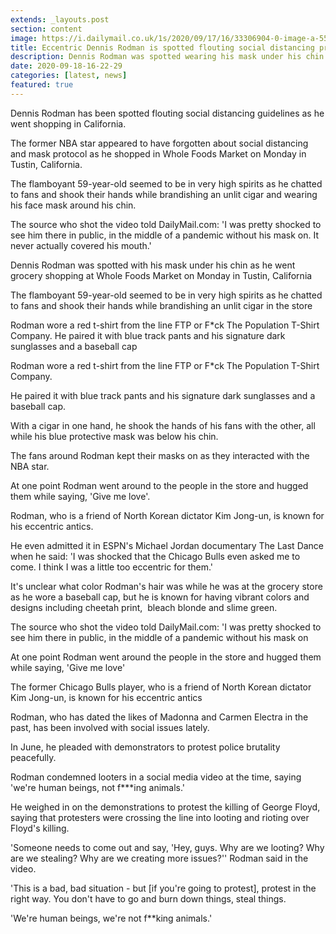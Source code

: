 ```yaml
---
extends: _layouts.post
section: content
image: https://i.dailymail.co.uk/1s/2020/09/17/16/33306904-0-image-a-55_1600357326993.jpg 
title: Eccentric Dennis Rodman is spotted flouting social distancing protocols in grocery store 
description: Dennis Rodman was spotted wearing his mask under his chin as he went grocery shopping at Whole Foods Market on Monday in Tustin, California. 
date: 2020-09-18-16-22-29 
categories: [latest, news] 
featured: true 
--- 
```

Dennis Rodman has been spotted flouting social distancing guidelines as he went shopping in California. 

The former NBA star appeared to have forgotten about social distancing and mask protocol as he shopped in Whole Foods Market on Monday in Tustin, California. 

The flamboyant 59-year-old seemed to be in very high spirits as he chatted to fans and shook their hands while brandishing an unlit cigar and wearing his face mask around his chin. 

The source who shot the video told DailyMail.com: 'I was pretty shocked to see him there in public, in the middle of a pandemic without his mask on. It never actually covered his mouth.' 

Dennis Rodman was spotted with his mask under his chin as he went grocery shopping at Whole Foods Market on Monday in Tustin, California

The flamboyant 59-year-old seemed to be in very high spirits as he chatted to fans and shook their hands while brandishing an unlit cigar in the store

Rodman wore a red t-shirt from the line FTP or F*ck The Population T-Shirt Company. He paired it with blue track pants and his signature dark sunglasses and a baseball cap

Rodman wore a red t-shirt from the line FTP or F*ck The Population T-Shirt Company. 

He paired it with blue track pants and his signature dark sunglasses and a baseball cap. 

With a cigar in one hand, he shook the hands of his fans with the other, all while his blue protective mask was below his chin. 

The fans around Rodman kept their masks on as they interacted with the NBA star. 

At one point Rodman went around to the people in the store and hugged them while saying, 'Give me love'.  

Rodman, who is a friend of North Korean dictator Kim Jong-un, is known for his eccentric antics. 

He even admitted it in ESPN's Michael Jordan documentary The Last Dance when he said: 'I was shocked that the Chicago Bulls even asked me to come. I think I was a little too eccentric for them.'

It's unclear what color Rodman's hair was while he was at the grocery store as he wore a baseball cap, but he is known for having vibrant colors and designs including cheetah print,  bleach blonde and slime green. 

The source who shot the video told DailyMail.com: 'I was pretty shocked to see him there in public, in the middle of a pandemic without his mask on

At one point Rodman went around the people in the store and hugged them while saying, 'Give me love'

The former Chicago Bulls player, who is a friend of North Korean dictator Kim Jong-un, is known for his eccentric antics

Rodman, who has dated the likes of Madonna and Carmen Electra in the past, has been involved with social issues lately. 

In June, he pleaded with demonstrators to protest police brutality peacefully. 

Rodman condemned looters in a social media video at the time, saying 'we're human beings, not f***ing animals.'   

He weighed in on the demonstrations to protest the killing of George Floyd, saying that protesters were crossing the line into looting and rioting over Floyd's killing.

'Someone needs to come out and say, 'Hey, guys. Why are we looting? Why are we stealing? Why are we creating more issues?'' Rodman said in the video. 

'This is a bad, bad situation - but [if you're going to protest], protest in the right way. You don't have to go and burn down things, steal things.

'We're human beings, we're not f**king animals.' 

